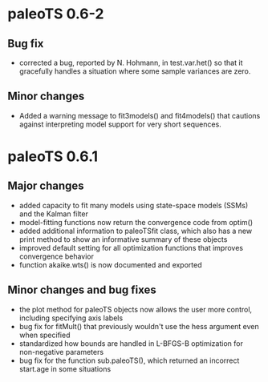# paleoTS 0.6-2

## Bug fix
* corrected a bug, reported by N. Hohmann, in test.var.het() so that it gracefully handles a situation 
where some sample variances are zero.

## Minor changes
* Added a warning message to fit3models() and fit4models() that cautions against interpreting model support
for very short sequences.


# paleoTS 0.6.1

## Major changes
* added capacity to fit many models using state-space models (SSMs) and the Kalman filter
* model-fitting functions now return the convergence code from optim()
* added additional information to paleoTSfit class, which also has a new print method to show an informative summary of these objects
* improved default setting for all optimization functions that improves convergence behavior
* function akaike.wts() is now documented and exported


## Minor changes and bug fixes
* the plot method for paleoTS objects now allows the user more control, including specifying axis labels
* bug fix for fitMult() that previously wouldn't use the hess argument even when specified
* standardized how bounds are handled in L-BFGS-B optimization for non-negative parameters
* bug fix for the function sub.paleoTS(), which returned an incorrect start.age in some situations

